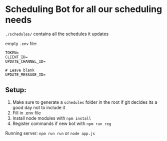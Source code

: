 # Scheduling Bot for all our scheduling needs

`./schedules/` contains all the schedules it updates

empty `.env` file:

```
TOKEN=
CLIENT_ID=
UPDATE_CHANNEL_ID=

# Leave blank
UPDATE_MESSAGE_ID=
```

## Setup:
1. Make sure to generate a `schedules` folder in the root if git decides its a good day not to include it
2. Fill in .env file
3. Install node modules with `npm install`
4. Register commands if new bot with `npm run reg`

Running server:
`npm run run` or `node app.js`